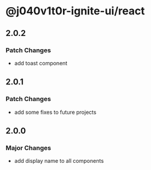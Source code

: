 # @j040v1t0r-ignite-ui/react

## 2.0.2

### Patch Changes

- add toast component

## 2.0.1

### Patch Changes

- add some fixes to future projects

## 2.0.0

### Major Changes

- add display name to all components
